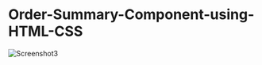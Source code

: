 # Order-Summary-Component-using-HTML-CSS
![Screenshot3](https://user-images.githubusercontent.com/84403688/164486889-9696b5aa-0e66-4645-be46-08b46c6bfee0.png)

